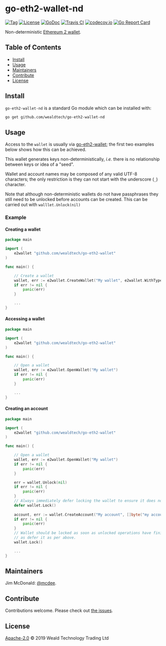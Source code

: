 # go-eth2-wallet-nd

[![Tag](https://img.shields.io/github/tag/wealdtech/go-eth2-wallet-nd.svg)](https://github.com/wealdtech/go-eth2-wallet-nd/releases/)
[![License](https://img.shields.io/github/license/wealdtech/go-eth2-wallet-nd.svg)](LICENSE)
[![GoDoc](https://godoc.org/github.com/wealdtech/go-eth2-wallet-nd?status.svg)](https://godoc.org/github.com/wealdtech/go-eth2-wallet-nd)
[![Travis CI](https://img.shields.io/travis/wealdtech/go-eth2-wallet-nd.svg)](https://travis-ci.org/wealdtech/go-eth2-wallet-nd)
[![codecov.io](https://img.shields.io/codecov/c/github/wealdtech/go-eth2-wallet-nd.svg)](https://codecov.io/github/wealdtech/go-eth2-wallet-nd)
[![Go Report Card](https://goreportcard.com/badge/github.com/wealdtech/go-eth2-wallet-nd)](https://goreportcard.com/report/github.com/wealdtech/go-eth2-wallet-nd)

Non-deterministic [Ethereum 2 wallet](https://github.com/wealdtech/go-eth2-wallet).


## Table of Contents

- [Install](#install)
- [Usage](#usage)
- [Maintainers](#maintainers)
- [Contribute](#contribute)
- [License](#license)

## Install

`go-eth2-wallet-nd` is a standard Go module which can be installed with:

```sh
go get github.com/wealdtech/go-eth2-wallet-nd
```

## Usage

Access to the `wallet` is usually via [go-eth2-wallet](https://github.com/wealdtech/go-eth2-wallet); the first two examples below shows how this can be achieved.

This wallet generates keys non-deterministically, _i.e._ there is no relationship between keys or idea of a "seed".

Wallet and account names may be composed of any valid UTF-8 characters; the only restriction is they can not start with the underscore (`_`) character.

Note that although non-deterministic wallets do not have passphrases they still need to be unlocked before accounts can be created.  This can be carried out with `walllet.Unlock(nil)`

### Example

#### Creating a wallet
```go
package main

import (
	e2wallet "github.com/wealdtech/go-eth2-wallet"
)

func main() {

    // Create a wallet
    wallet, err := e2wallet.CreateWallet("My wallet", e2wallet.WithType("non-deterministic"))
    if err != nil {
        panic(err)
    }

    ...
}
```

#### Accessing a wallet
```go
package main

import (
	e2wallet "github.com/wealdtech/go-eth2-wallet"
)

func main() {

    // Open a wallet
    wallet, err := e2wallet.OpenWallet("My wallet")
    if err != nil {
        panic(err)
    }

    ...
}
```

#### Creating an account
```go
package main

import (
	e2wallet "github.com/wealdtech/go-eth2-wallet"
)

func main() {

    // Open a wallet
    wallet, err := e2wallet.OpenWallet("My wallet")
    if err != nil {
        panic(err)
    }

    err = wallet.Unlock(nil)
    if err != nil {
        panic(err)
    }
    // Always immediately defer locking the wallet to ensure it does not remain unlocked outside of the function.
    defer wallet.Lock()
    
    account, err := wallet.CreateAccount("My account", []byte("my account secret"))
    if err != nil {
        panic(err)
    }
    // Wallet should be locked as soon as unlocked operations have finished; it is safe to explicitly call wallet.Lock() as well
    // as defer it as per above.
    wallet.Lock()

    ...
}
```

## Maintainers

Jim McDonald: [@mcdee](https://github.com/mcdee).

## Contribute

Contributions welcome. Please check out [the issues](https://github.com/wealdtech/go-eth2-wallet-nd/issues).

## License

[Apache-2.0](LICENSE) © 2019 Weald Technology Trading Ltd
